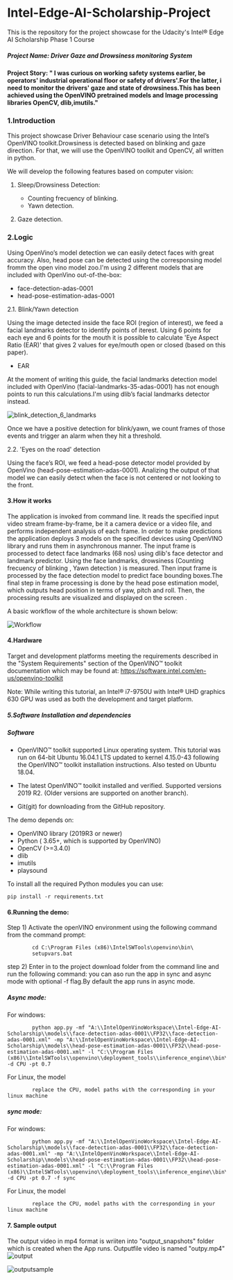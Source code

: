# Intel-Edge-AI-Scholarship-Project
This is the repository for the project showcase for the Udacity's Intel® Edge AI Scholarship Phase 1 Course

##### Project Name: Driver Gaze and Drowsiness monitoring System

#### Project Story: " I was curious on working safety systems earlier, be operators' industrial operational floor or safety of drivers'.For the latter, i need to monitor the drivers' gaze and state of drowsiness.This has been achieved using the OpenVINO pretrained models and Image processing libraries OpenCV, dlib,imutils."

### 1.Introduction

This project showcase Driver Behaviour case scenario using  the Intel’s OpenVINO toolkit.Drowsiness is detected based on blinking  and gaze direction. For that, we will use the OpenVINO toolkit and OpenCV, all written in python.

We will develop the following features based on computer vision:

1) Sleep/Drowsiness Detection:

   - Counting frecuency of blinking.
   - Yawn detection.

2) Gaze detection.

### 2.Logic

Using OpenVino’s model detection we can easily detect faces with great accuracy. Also, head pose can be detected using the corresponsing model fromm the open vino model zoo.I'm using 2 different models that are included with OpenVino out-of-the-box:

   - face-detection-adas-0001
   - head-pose-estimation-adas-0001

2.1. Blink/Yawn detection

Using the image detected inside the face ROI (region of interest), we feed a facial landmarks detector to identify points of iterest. Using 6 points for each eye and 6 points for the mouth it is possible to calculate 'Eye Aspect Ratio (EAR)' that gives 2 values for eye/mouth open or closed (based on this paper).

- EAR

At the moment of writing this guide, the facial landmarks detection model included with OpenVino (facial-landmarks-35-adas-0001) has not enough points to run this calculations.I'm using dlib’s facial landmarks detector instead.

![blink_detection_6_landmarks](./images/blink_detection_6_landmarks.jpg)

Once we have a positive detection for blink/yawn, we count frames of those events and trigger an alarm when they hit a threshold.

2.2. 'Eyes on the road' detection

Using the face’s ROI, we feed a head-pose detector model provided by OpenVino (head-pose-estimation-adas-0001). Analizing the output of that model we can easily detect when the face is not centered or not looking to the front.

#### 3.How it works

The application is invoked from command line. It reads the specified input video stream frame-by-frame, be it a camera device or a video file, and performs independent analysis of each frame. In order to make predictions the application deploys 3 models on the specified devices using OpenVINO library and runs them in asynchronous manner. The input frame is processed to detect face landmarks (68 nos) using dlib's face detector and landmark predictor. Using the face landmarks, drowsiness (Counting frecuency of blinking , Yawn detection ) is measured. Then input frame is processed by the face detection model to predict face bounding boxes.The final step in frame processing is done by the head pose estimation model, which outputs head position in terms of yaw, pitch and roll. Then, the processing results are visualized and displayed on the screen .

A basic workflow of the whole architecture is shown below:

![Workflow](./images/Workflow.JPG)



#### 4.Hardware

Target and development platforms meeting the requirements described in the "System Requirements" section of the OpenVINO™ toolkit documentation which may be found at: https://software.intel.com/en-us/openvino-toolkit

Note: While writing this tutorial, an Intel® i7-9750U with Intel® UHD graphics 630  GPU was used as both the development and target platform.


##### 5.Software Installation and dependencies

##### Software
   - OpenVINO™ toolkit supported Linux operating system. This tutorial was run on 64-bit Ubuntu 16.04.1 LTS updated to kernel 4.15.0-43       following the OpenVINO™ toolkit installation instructions. Also tested on Ubuntu 18.04.

   - The latest OpenVINO™ toolkit installed and verified. Supported versions 2019 R2. (Older versions are supported on another branch).

   - Git(git) for downloading from the GitHub repository.
   
The demo depends on:
- OpenVINO library (2019R3 or newer)
- Python ( 3.65+, which is supported by OpenVINO)
- OpenCV (>=3.4.0)
- dlib 
- imutils
- playsound

To install all the required Python modules you can use:

    pip install -r requirements.txt
    
#### 6.Running the demo:

Step 1) Activate the openVINO environment using the following command from the command prompt:
            
            cd C:\Program Files (x86)\IntelSWTools\openvino\bin\ 
            setupvars.bat       
step 2)  Enter in to the project download folder from the command line and run the following command: you can aso run the app in sync and async mode with optional -f flag.By default the app runs in async mode.

##### Async mode:

For windows:

            python app.py -mf "A:\\IntelOpenVinoWorkspace\\Intel-Edge-AI-Scholarship\\models\\face-detection-adas-0001\\FP32\\face-detection-adas-0001.xml" -mp "A:\\IntelOpenVinoWorkspace\\Intel-Edge-AI-Scholarship\\models\\head-pose-estimation-adas-0001\\FP32\\head-pose-estimation-adas-0001.xml" -l "C:\\Program Files (x86)\\IntelSWTools\\openvino\\deployment_tools\\inference_engine\\bin\\intel64\\Release\\cpu_extension_avx2.dll" -d CPU -pt 0.7
   
 For Linux, the model 
 
            replace the CPU, model paths with the corresponding in your linux machine
 
 ##### sync mode:
 
 For windows:

            python app.py -mf "A:\\IntelOpenVinoWorkspace\\Intel-Edge-AI-Scholarship\\models\\face-detection-adas-0001\\FP32\\face-detection-adas-0001.xml" -mp "A:\\IntelOpenVinoWorkspace\\Intel-Edge-AI-Scholarship\\models\\head-pose-estimation-adas-0001\\FP32\\head-pose-estimation-adas-0001.xml" -l "C:\\Program Files (x86)\\IntelSWTools\\openvino\\deployment_tools\\inference_engine\\bin\\intel64\\Release\\cpu_extension_avx2.dll" -d CPU -pt 0.7 -f sync
   
 For Linux, the model 
 
            replace the CPU, model paths with the corresponding in your linux machine
 #### 7. Sample output
 
 The output video in mp4 format is wriiten into "output_snapshots" folder which is created when the App runs. Outputfile video is named "outpy.mp4"
 ![output](./images/output.JPG)
 

 ![outputsample](./images/outputsample.gif)
